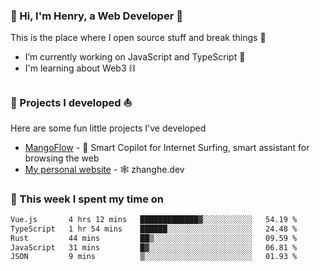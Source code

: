 <!-- [![Click to enter my website](https://github.com/zh30/zh30/assets/7930156/bb82b0df-3fb8-4136-8522-734cd2b27f6a)](https://blog.zhanghe.dev) -->

### 👋 Hi, I'm Henry, a Web Developer 🚀

This is the place where I open source stuff and break things :rofl:

- I’m currently working on JavaScript and TypeScript 🥢
- I'm learning about Web3 ⛓️

### 🔨 Projects I developed ⛵

Here are some fun little projects I've developed

- [MangoFlow](https://mangoflow.chat/) - 🥭 Smart Copilot for Internet Surfing, smart assistant for browsing the web
- [My personal website](https://zhanghe.dev) - 🕸️ zhanghe.dev

### 💪 This week I spent my time on

<!--START_SECTION:waka-->

```txt
Vue.js       4 hrs 12 mins   █████████████▓░░░░░░░░░░░   54.19 %
TypeScript   1 hr 54 mins    ██████░░░░░░░░░░░░░░░░░░░   24.48 %
Rust         44 mins         ██▒░░░░░░░░░░░░░░░░░░░░░░   09.59 %
JavaScript   31 mins         █▓░░░░░░░░░░░░░░░░░░░░░░░   06.81 %
JSON         9 mins          ▒░░░░░░░░░░░░░░░░░░░░░░░░   01.93 %
```

<!--END_SECTION:waka-->
